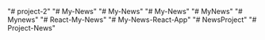 "# project-2" 
"# My-News" 
"# My-News" 
"# My-News" 
"# MyNews" 
"# Mynews" 
"# React-My-News" 
"# My-News-React-App" 
"# NewsProject" 
"# Project-News" 
